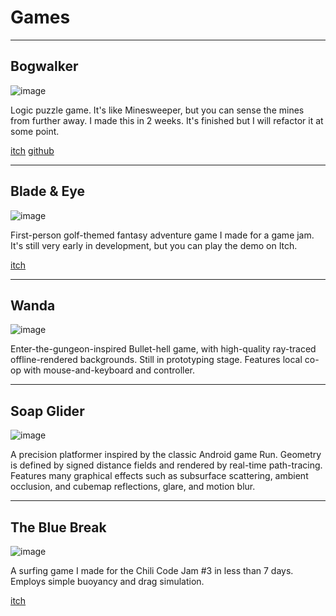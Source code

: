 # Games

---
## Bogwalker

![image](../../bogwalker.gif)

Logic puzzle game. It's like Minesweeper, but you can sense the mines from further away. I made this in 2 weeks. It's finished but I will refactor it at some point.

[itch](https://nikola-stefanov.itch.io/bogwalker)
[github](https://github.com/nik1oo/bogwalker)

---
## Blade & Eye

![image](../../blade-and-eye.gif)

First-person golf-themed fantasy adventure game I made for a game jam. It's still very early in development, but you can play the demo on Itch.

[itch](https://nikola-stefanov.itch.io/blade-and-eye)

---
## Wanda

![image](../../wanda.gif)

Enter-the-gungeon-inspired Bullet-hell game, with high-quality ray-traced offline-rendered backgrounds. Still in prototyping stage. Features local co-op with mouse-and-keyboard and controller.

---
## Soap Glider

![image](../../soap-glider.gif)

A precision platformer inspired by the classic Android game Run. Geometry is defined by signed distance fields and rendered by real-time path-tracing. Features many graphical effects such as subsurface scattering, ambient occlusion, and cubemap reflections, glare, and motion blur.

---
## The Blue Break

![image](../../the-blue-break.gif)

A surfing game I made for the Chili Code Jam #3 in less than 7 days. Employs simple buoyancy and drag simulation.

[itch](https://nikola-stefanov.itch.io/the-blue-break)


